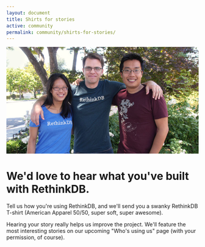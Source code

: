 ```yaml
---
layout: document
title: Shirts for stories
active: community
permalink: community/shirts-for-stories/
---
```


<img src="/assets/images/community/shirts.jpg" />

# We'd love to hear what you've built with RethinkDB.

Tell us how you're using RethinkDB, and we'll send you a swanky RethinkDB
T-shirt (American Apparel 50/50, super soft, super awesome).

Hearing your story really helps us improve the project. We'll feature the most
interesting stories on our upcoming "Who's using us" page (with your
permission, of course).

<div class="wufoo-shirts" id="wufoo-m7x1x7">
</div>
<script type="text/javascript">var m7x1x7;(function(d, t) {
    var s = d.createElement(t), options = {
        'userName':'rethinkdb', 
        'formHash':'m7x1x7', 
        'autoResize':true,
        'height':'557',
        'async':true,
        'header':'hide', 
        'ssl':false};
    s.src = ('https:' == d.location.protocol ? 'https://' : 'http://') + 'wufoo.com/scripts/embed/form.js';
    s.onload = s.onreadystatechange = function() {
    var rs = this.readyState; if (rs) if (rs != 'complete') if (rs != 'loaded') return;
    try { m7x1x7 = new WufooForm();m7x1x7.initialize(options);m7x1x7.display(); } catch (e) {}};
    var scr = d.getElementsByTagName(t)[0], par = scr.parentNode; par.insertBefore(s, scr);
})(document, 'script');</script>
